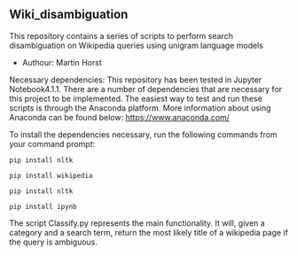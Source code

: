 ## Wiki_disambiguation ##
This repository contains a series of scripts to perform search disambiguation on Wikipedia queries using unigram language models
- Authour: Martin Horst

Necessary dependencies:
This repository has been tested in Jupyter Notebook4.1.1. There are a number of dependencies that are necessary for this project to be implemented.
The easiest way to test and run these scripts is through the Anaconda platform. More information about using Anaconda can be found below:
https://www.anaconda.com/

To install the dependencies necessary, run the following commands from your command prompt: 

```pip install nltk```

```pip install wikipedia```

```pip install nltk```

```pip install ipynb```

The script Classify.py represents the main functionality. It will, given a category and a search term, return the most likely title of a wikipedia page if the query is ambiguous.
